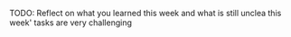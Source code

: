 TODO: Reflect on what you learned this week and what is still unclea
this week' tasks are very challenging 
